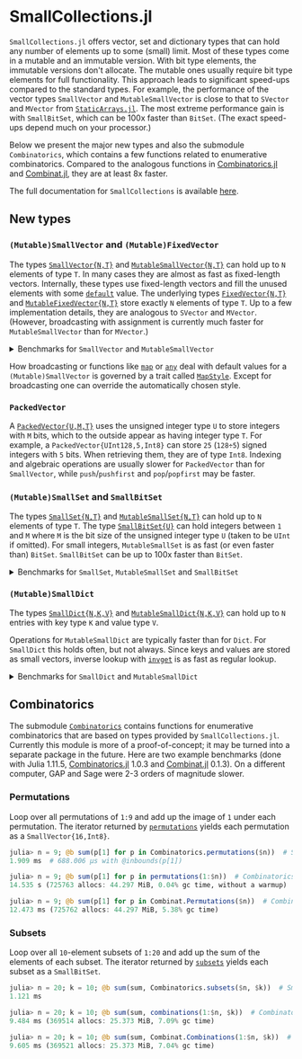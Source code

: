 # SmallCollections.jl

`SmallCollections.jl` offers vector, set and dictionary types that can hold
any number of elements up to some (small) limit. Most of these types come
in a mutable and an immutable version. With bit type elements, the immutable
versions don't allocate. The mutable ones usually require bit type elements
for full functionality.
This approach leads to significant speed-ups compared to the standard types.
For example, the performance of the vector types `SmallVector` and `MutableSmallVector`
is close to that to `SVector` and `MVector` from
[`StaticArrays.jl`](https://github.com/JuliaArrays/StaticArrays.jl).
The most extreme performance gain is with `SmallBitSet`, which can be 100x faster than `BitSet`.
(The exact speed-ups depend much on your processor.)

Below we present the major new types and also the submodule `Combinatorics`,
which contains a few functions related to enumerative combinatorics.
Compared to the analogous functions in
[Combinatorics.jl](https://github.com/JuliaMath/Combinatorics.jl)
and [Combinat.jl](https://github.com/jmichel7/Combinat.jl),
they are at least 8x faster.

The full documentation  for `SmallCollections` is available
[here](https://matthias314.github.io/SmallCollections.jl/).

## New types

### `(Mutable)SmallVector` and `(Mutable)FixedVector`

The types
[`SmallVector{N,T}`](https://matthias314.github.io/SmallCollections.jl/stable/capacityvector/#SmallCollections.SmallVector)
and
[`MutableSmallVector{N,T}`](https://matthias314.github.io/SmallCollections.jl/stable/capacityvector/#SmallCollections.MutableSmallVector)
can hold up to `N` elements of type `T`.
In many cases they are almost as fast as fixed-length vectors.
Internally, these types use fixed-length vectors and fill the unused elements with some
[`default`](https://matthias314.github.io/SmallCollections.jl/stable/nonexported/#SmallCollections.default)
value. The underlying types
[`FixedVector{N,T}`](https://matthias314.github.io/SmallCollections.jl/stable/fixedvector/#SmallCollections.FixedVector)
and
[`MutableFixedVector{N,T}`](https://matthias314.github.io/SmallCollections.jl/stable/fixedvector/#SmallCollections.MutableFixedVector)
store exactly `N` elements of type `T`.
Up to a few implementation details, they are analogous to `SVector` and `MVector`.
(However, broadcasting with assignment is currently much faster for `MutableSmallVector` than for `MVector`.)

<details>
<summary>Benchmarks for <code>SmallVector</code> and <code>MutableSmallVector</code></summary>

The timings are for **1000** operations of the given type on vectors having between 1 and 31 elements
(or exactly 32 elements for fixed-length vectors). If possible, mutating operations were used.

| `N = 32`, `T = Int16` | `v + w` | `v .+= w` |`sum` | `push(!)` | `count(>(c), v)` |
| --- | --- | --- | --- | --- | --- |
| `Vector{T}` | 44.827 μs | 21.258 μs | 7.612 μs | 5.003 μs | 11.241 μs |
| `MVector{N,T}` | 5.606 μs | 19.478 μs | 2.301 μs | 9.764 μs | 2.679 μs |
| **`MutableSmallVector{N,T}`** | 3.880 μs | 5.258 μs | 3.233 μs | 3.084 μs | 2.131 μs |
| `SVector{N,T}` | 2.012 μs | n/a | 1.395 μs | 2.053 μs | 1.185 μs |
| **`SmallVector{N,T}`** | 2.392 μs | n/a | 2.660 μs | 6.437 μs | 1.796 μs |

Notes: `sum` for `SVector` and `MVector` returns an `Int16` instead of `Int`. `SmallCollections`
has a separate function `sum_fast` for this. Addition allocates for `Vector`. To avoid this for
`MVector`, the result was transformed to `SVector`. `push!` for `MVector` and `push` for `SVector`
are not directly comparable to the others because they change the type of the returned vector,
which leads to type instabilities in cases like loops.

For the benchmark code see the file `benchmark/benchmark_vec.jl` in the repository.

</details>

How broadcasting or functions like
[`map`](https://matthias314.github.io/SmallCollections.jl/stable/capacityvector/#Base.map)
or
[`any`](https://matthias314.github.io/SmallCollections.jl/stable/capacityvector/#Base.any-Tuple{Function,%20AbstractSmallVector})
deal with default values for a `(Mutable)SmallVector` is governed by a trait called
[`MapStyle`](https://matthias314.github.io/SmallCollections.jl/stable/nonexported/#SmallCollections.MapStyle).
Except for broadcasting one can override the automatically chosen style.

### `PackedVector`

A
[`PackedVector{U,M,T}`](https://matthias314.github.io/SmallCollections.jl/stable/capacityvector/#SmallCollections.PackedVector)
uses the unsigned integer type `U` to store integers with `M` bits,
which to the outside appear as having integer type `T`. For example, a `PackedVector{UInt128,5,Int8}`
can store `25` (`128÷5`) signed integers with `5` bits. When retrieving them, they are of type `Int8`.
Indexing and algebraic operations are usually slower for `PackedVector` than for `SmallVector`,
while `push`/`pushfirst` and `pop`/`popfirst` may be faster.

### `(Mutable)SmallSet` and `SmallBitSet`

The types
[`SmallSet{N,T}`](https://matthias314.github.io/SmallCollections.jl/stable/smallset/#SmallCollections.SmallSet)
and
[`MutableSmallSet{N,T}`](https://matthias314.github.io/SmallCollections.jl/stable/smallset/#SmallCollections.MutableSmallSet)
 can hold up to `N` elements of type `T`. The type
[`SmallBitSet{U}`](https://matthias314.github.io/SmallCollections.jl/stable/smallbitset/#SmallCollections.SmallBitSet)
can hold integers between `1` and `M` where `M` is the bit size of the unsigned integer type `U`
(taken to be `UInt` if omitted).
For small integers, `MutableSmallSet` is as fast (or even faster than) `BitSet`.
`SmallBitSet` can be up to 100x faster than `BitSet`.

<details>
<summary>Benchmarks for <code>SmallSet</code>, <code>MutableSmallSet</code> and <code>SmallBitSet</code></summary>

The timings are for **1000** operations of the given type on sets having between 1 and 8 elements.
If possible, mutating operations were used.
Note that while a `BitSet` can hold arbitrarily many elements, the timings for `MutableSmallSet`
wouldn't change if the elements were drawn from `Int16` without restrictions.

| `N = 16`, `T = Int16` | `push(!)` | `intersect(!)` | `issubset` | `in` |
| --- | --- | --- | --- | --- |
| `Set{T}` | 14.817 μs | 87.199 μs | 77.615 μs | 4.586 μs |
| **`MutableSmallSet{N,T}`** | 9.532 μs | 14.244 μs | 4.392 μs | 1.167 μs |
| **`SmallSet{N,T}`** | 13.645 μs | 17.705 μs | 8.806 μs | 2.182 μs |
| `BitSet` | 16.184 μs | 21.225 μs | 7.518 μs | 1.983 μs |
| **`SmallBitSet{UInt16}`** | 1.377 μs | 36.318 **ns** | 56.222 **ns** | 1.094 μs |

For the benchmark code see the file `benchmark/benchmark_set.jl` in the repository.

</details>

### `(Mutable)SmallDict`

The types
[`SmallDict{N,K,V}`](https://matthias314.github.io/SmallCollections.jl/stable/smalldict/#SmallCollections.SmallDict)
and
[`MutableSmallDict{N,K,V}`](https://matthias314.github.io/SmallCollections.jl/stable/smalldict/#SmallCollections.MutableSmallDict)
can hold up to `N` entries with key type `K` and value type `V`.

Operations for `MutableSmallDict` are typically faster than for `Dict`.
For `SmallDict` this holds often, but not always.
Since keys and values are stored as small vectors, inverse lookup with
[`invget`](https://matthias314.github.io/SmallCollections.jl/stable/smalldict/#SmallCollections.invget)
is as fast as regular lookup.

<details>
<summary>Benchmarks for <code>SmallDict</code> and <code>MutableSmallDict</code></summary>

The timings are for **1000** operations of the given type on dictionaries created with 30
randomly chosen key-value pairs. If possible, mutating operations were used.

| `N = 32`, `K = V = Int8` | `getindex` | `invget` | `setindex(!)` | `pop(!)` | `iterate` |
| --- | --- | --- | --- | --- | --- |
| `Dict{Int8,Int8}` | 10.739 μs | n/a | 27.604 μs | 19.932 μs | 406.180 μs |
| **`MutableSmallDict{32,Int8,Int8}`** | 1.853 μs | 2.650 μs | 8.762 μs | 7.460 μs | 18.653 μs |
| **`SmallDict{32,Int8,Int8}`** | 1.864 μs | 1.495 μs | 9.516 μs | 17.761 μs | 16.514 μs |

For the benchmark code see the file `benchmark/benchmark_dict.jl` in the repository.

</details>

## Combinatorics

The submodule
[`Combinatorics`](https://matthias314.github.io/SmallCollections.jl/stable/combinatorics/)
contains functions for enumerative combinatorics
that are based on types provided by `SmallCollections.jl`. Currently this module
is more of a proof-of-concept; it may be turned into a separate package in the future.
Here are two example benchmarks (done with Julia 1.11.5,
[Combinatorics.jl](https://github.com/JuliaMath/Combinatorics.jl) 1.0.3
and [Combinat.jl](https://github.com/jmichel7/Combinat.jl) 0.1.3).
On a different computer, GAP and Sage were 2-3 orders of magnitude slower.

### Permutations

Loop over all permutations of `1:9` and add up the image of `1` under each permutation.
The iterator returned by
[`permutations`](https://matthias314.github.io/SmallCollections.jl/stable/combinatorics/#SmallCollections.Combinatorics.permutations)
 yields each permutation as a `SmallVector{16,Int8}`.
```julia
julia> n = 9; @b sum(p[1] for p in Combinatorics.permutations($n))  # SmallCollections.jl
1.909 ms  # 688.006 μs with @inbounds(p[1])

julia> n = 9; @b sum(p[1] for p in permutations(1:$n))  # Combinatorics.jl
14.535 s (725763 allocs: 44.297 MiB, 0.04% gc time, without a warmup)

julia> n = 9; @b sum(p[1] for p in Combinat.Permutations($n))  # Combinat.jl
12.473 ms (725762 allocs: 44.297 MiB, 5.38% gc time)
```

### Subsets

Loop over all `10`-element subsets of `1:20` and add up the sum of the elements of each subset.
The iterator returned by
[`subsets`](https://matthias314.github.io/SmallCollections.jl/stable/combinatorics/#SmallCollections.Combinatorics.subsets-Tuple{Integer,%20Integer})
yields each subset as a `SmallBitSet`.
```julia
julia> n = 20; k = 10; @b sum(sum, Combinatorics.subsets($n, $k))  # SmallCollections.jl
1.121 ms

julia> n = 20; k = 10; @b sum(sum, combinations(1:$n, $k))  # Combinatorics.jl
9.484 ms (369514 allocs: 25.373 MiB, 7.09% gc time)

julia> n = 20; k = 10; @b sum(sum, Combinat.Combinations(1:$n, $k))  # Combinat.jl
9.605 ms (369521 allocs: 25.373 MiB, 7.04% gc time)
```
